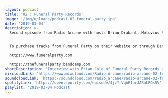 ```yaml
---
layout: podcast
title: '02 : Funeral Party Records'
image: '/img/uploads/podcast-02-funeral-party.jpg'
date: '2019-03-04'
description: >-
  Second episode from Radio Arcane with hosts Brian Drabant, Motuvius Rex, Gothic Bastard and Sorrow Vomit : Featuring interview with Brian Cole of Funeral Party Records as well as music from the Funeral Party music vault and a few unreleased tracks : Specialty segment 'Deep Cuts' with Sorrow Vomit with more Funeral Party selections : And quite a bit of awkward banter between the hosts to keep them from weeping and moaning their mortal gloom. Recorded and produced at the non-profit Art Sanctuary in Louisville, KY, Radio Arcane is a collective of Dark Music Specialists that host events, live music and dark arts entertainment.


  To purchase tracks from Funeral Party on their website or through Bandcamp:

  https://www.funeralparty.com

  https://thefuneralparty.bandcamp.com
shortDescription: 'Interview with Brian Cole of Funeral Party Records and music from the Funeral Party vault...'
mixcloudLink: 'https://www.mixcloud.com/Radio-Arcane/radio-arcane-02-funeral-party-records'
soundcloudLink: 'https://soundcloud.com/radio_arcane/radio-arcane-02-funeral-party-records'
spotifyLink: 'https://open.spotify.com/episode/4jzYrVqAE1orJARnLRQs5V'
playlist: '2019-03-04 Podcast'
---
```

